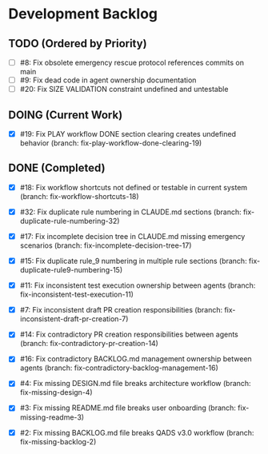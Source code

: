 # Development Backlog

## TODO (Ordered by Priority)

- [ ] #8: Fix obsolete emergency rescue protocol references commits on main
- [ ] #9: Fix dead code in agent ownership documentation
- [ ] #20: Fix SIZE VALIDATION constraint undefined and untestable

## DOING (Current Work)

- [x] #19: Fix PLAY workflow DONE section clearing creates undefined behavior (branch: fix-play-workflow-done-clearing-19)


## DONE (Completed)

- [x] #18: Fix workflow shortcuts not defined or testable in current system (branch: fix-workflow-shortcuts-18)
- [x] #32: Fix duplicate rule numbering in CLAUDE.md sections (branch: fix-duplicate-rule-numbering-32)
- [x] #17: Fix incomplete decision tree in CLAUDE.md missing emergency scenarios (branch: fix-incomplete-decision-tree-17)
- [x] #15: Fix duplicate rule_9 numbering in multiple rule sections (branch: fix-duplicate-rule9-numbering-15)
- [x] #11: Fix inconsistent test execution ownership between agents (branch: fix-inconsistent-test-execution-11)
- [x] #7: Fix inconsistent draft PR creation responsibilities (branch: fix-inconsistent-draft-pr-creation-7)
- [x] #14: Fix contradictory PR creation responsibilities between agents (branch: fix-contradictory-pr-creation-14)

- [x] #16: Fix contradictory BACKLOG.md management ownership between agents (branch: fix-contradictory-backlog-management-16)
- [x] #4: Fix missing DESIGN.md file breaks architecture workflow (branch: fix-missing-design-4)
- [x] #3: Fix missing README.md file breaks user onboarding (branch: fix-missing-readme-3)
- [x] #2: Fix missing BACKLOG.md file breaks QADS v3.0 workflow (branch: fix-missing-backlog-2)